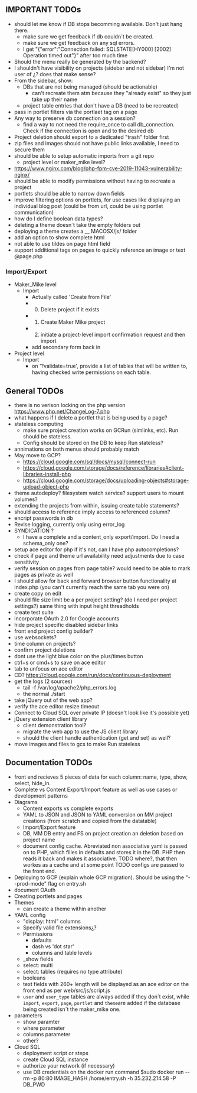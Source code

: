 ## IMPORTANT TODOs
- should let me know if DB stops becomming available. Don't just hang there.
	- make sure we get feedback if db couldn´t be created.
	- make sure we get feedback on any sql errors.
	- I get "{"error":"Connection failed: SQLSTATE[HY000] [2002] Operation timed out"}" after too much time
- Should the menu really be generated by the backend?
- I shouldn't have visibility on projects (sidebar and not sidebar) I'm not user of ¿? does that make sense?
- From the sidebar, show:
	- DBs that are not being managed (should be actionable)
		- can't recreate them atm because they "already exist" so they just take up their name
	- project table entries that don't have a DB (need to be recreated)
- pass in portlet filters via the portlaet tag on a page
- Any way to preserve db connection on a session?
	- find a way to not need the require_once to call db_connection. Check if the connection is open and to the desired db
- Project deletion should export to a dedicated "trash" folder first
- zip files and images should not have public links available, I need to secure them
- should be able to setup automatic imports from a git repo
	- project level or maker_mike level?
- https://www.nginx.com/blog/php-fpm-cve-2019-11043-vulnerability-nginx/
- should be able to modify permissions without having to recreate a project
- portlets should be able to narrow down fields
- improve filtering options on portlets, for use cases like displaying an individual blog post (could be from url, could be using portlet communication)
- how do I define boolean data types?
- deleting a theme doesn´t take the empty folders out
- deploying a theme creates a __ MACOSX/js/ folder
- add an option to show complete html
- not able to use tildes on page html field
- support additional tags on pages to quickly reference an image or text @page.php

### Import/Export
- Maker_Mike level
	- Import
		- Actually called 'Create from File'
		- 0. Delete project if it exists
		- 1. Create Maker Mike project
		- 2. initiate a project-level import confirmation request and then import
		- add secondary form back in
- Project level
	- Import 
		- on '?validate=true', provide a list of tables that will be written to, having checked write permissions on each table.
		
## General TODOs
- there is no verison locking on the php version https://www.php.net/ChangeLog-7.php
- what happens if I delete a portlet that is being used by a page?
- stateless computing
	- make sure project creation works on GCRun (simlinks, etc). Run should be stateless.
	- Config should be stored on the DB to keep Run stateless?
- annimations on both menus should probably match
- May move to GCP?
	- https://cloud.google.com/sql/docs/mysql/connect-run
	- https://cloud.google.com/storage/docs/reference/libraries#client-libraries-install-php
	- https://cloud.google.com/storage/docs/uploading-objects#storage-upload-object-php
- theme autodeploy? filesystem watch service? support users to mount volumes?
- extending the projects from within, issuing create table statements?
- should access to reference imply access to referenced column?
- encript passwords in db
- Revise logging, currently only using error_log
- SYNDICATION ?
	- I have a complete and a content_only export/import. Do I need a schema_only one?
- setup ace editor for php if it's not, can I have php autocompletions?
- check if page and theme url availability need adjustments due to case sensitivity
- verify session on pages from page table? would need to be able to mark pages as private as well
- I should allow for back and forward browser button functionality at index.php (you can't currently reach the same tab you were on)
- create copy on edit
- should file size limit be a per project setting? (do I need per project settings?) same thing with input height threadholds
- create test suite
- incorporate OAuth 2.0 for Google accounts
- hide project specific disabled sidebar links 
- front end project config builder?
- use websockets?
- time column on projects?
- confirm project deletions
- dont use the light blue color on the plus/times button
- ctrl+s or cmd+s to save on ace editor
- tab to unfocus on ace editor
- CD? https://cloud.google.com/run/docs/continuous-deployment
- get the logs (2 sources)
	- tail -f /var/log/apache2/php_errors.log
	- the normal ./start
- take jQuery out of the web app?
- verify the ace editor resize timeout
- Connect to Cloud SQL over private IP (doesn't look like it's possible yet)
- jQuery extension client library
	- client demonstration tool?
	- migrate the web app to use the JS client library
	- should the client handle authentication (get and set) as well?
- move images and files to gcs to make Run stateless

## Documentation TODOs
- front end recieves 5 pieces of data for each column: name, type, show, select, hide_in.
- Complete vs Content Export/Import feature as well as use cases or development patterns
- Diagrams
	- Content exports vs complete exports
	- YAML to JSON and JSON to YAML conversion on MM project creations (from scratch and copied from the datatable)
	- Import/Export feature
	- DB, MM DB entry and FS on project creation an deletion based on project name 
	- document config cache. Abreviated non associative yaml is passed on to PHP, which filles in defaults and stores it in the DB. PHP then reads it back and makes it associative. TODO where?, that then workes as a cache and at some point TODO configs are passed to the front end.
- Deploying to GCP (explain whole GCP migration). Should be using the "--prod-mode" flag on entry.sh
- document OAuth
- Creating portlets and pages
- Themes
	- can create a theme within another
- YAML config
	- "display: html" columns
	- Specify valid file extensions¿?
	- Permissions
		- defaults
		- dash vs 'dot star'
		- columns and table levels
	- _show fields
	- select: multi
	- select: tables (requires no type attribute)
	- booleans
	- text fields with 260+ length will be displayed as an ace editor on the front end as per web/src/js/script.js 
	- `user` and `user_type` tables are always added if they don´t exist, while `import`, `export`, `page`, `portlet` and `theme`are added if the database being created isn´t the maker_mike one.
- parameters
	- show paramter
	- where parameter
	- columns parameter
	- other?
- Cloud SQL
	- deployment script or steps
	- create Cloud SQL instance
	- authorize your network (if necessary)
	- use DB credentials on the docker run command
	$sudo docker run --rm -p 80:80 IMAGE_HASH /home/entry.sh -h 35.232.214.58 -P DB_PWD
